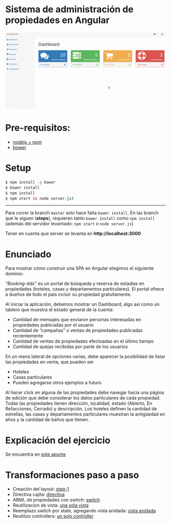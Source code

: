 # Sistema de administración de propiedades en Angular

![video](video/demo.gif)

# Pre-requisitos:
- [nodejs + npm](https://nodejs.org/en/download/)
- [bower](https://bower.io/)

# Setup

```bash
$ npm install -g bower
$ bower install
$ npm install
$ npm start (o node server.js)
```
---

Para correr la branch `master` solo hace falta `bower install`. 
En las branch que le siguen (**steps**), requieren tanto `bower install` como `npm install` (además del servidor levantado: `npm start` o `node server.js`)

Tener en cuenta que server se levanta en **http://localhost:3000**

# Enunciado
Para mostrar cómo construir una SPA en Angular elegimos el siguiente dominio:

*“Booking-dds”* es un portal de búsqueda y reserva de estadías en propiedades (hoteles, casas y departamentos particulares). El portal ofrece a dueños de todo el país incluir su propiedad gratuitamente.

Al iniciar la aplicación, debemos mostrar un Dashboard, algo así como un tablero que muestra el estado general de la cuenta:

* Cantidad de mensajes que enviaron personas interesadas en propiedades publicadas por el usuario
* Cantidad de “campañas” o ventas de propiedades publicadas recientemente
* Cantidad de ventas de propiedades efectuadas en el último tiempo
* Cantidad de quejas recibidas por parte de los usuarios

En un menú lateral de opciones varias, debe aparecer la posibilidad de listar las propiedades en venta, que pueden ser

* Hoteles
* Casas particulares
* Pueden agregarse otros ejemplos a futuro
	
Al hacer click en alguna de las propiedades debe navegar hacia una página de edición que debe considerar los datos particulares de cada propiedad. Todas las propiedades tienen dirección, localidad, estado (Abierto, En Refacciones, Cerrado) y descripción. Los hoteles definen la cantidad de estrellas, las casas y departamentos particulares muestran la antigüedad en años y la cantidad de baños que tienen.

# Explicación del ejercicio
Se encuentra en [este apunte](https://docs.google.com/document/d/178YO7zrtzO8qlI5EIoaKkixFx19ONohrTsD0EwmjOAQ/edit?usp=sharing)


# Transformaciones paso a paso
- Creación del layout: [step-1](https://github.com/uqbar-project/eg-propiedades-angular/commit/f99b8789ee5e899821aef6a0ca9b242bed762520)
- Directiva cajita: [directiva](https://github.com/uqbar-project/eg-propiedades-angular/commit/75f123a556cf1a295f370e20d9a5150225f11279)
- ABML de propiedades con switch: [switch](https://github.com/uqbar-project/eg-propiedades-angular/commit/d9131c0ad70e95d23b6866a67c7d6e03fbfb9f35)
- Reutilizacion de vista: [una sola vista](https://github.com/uqbar-project/eg-propiedades-angular/commit/a586da721039db3a4d6abf7e4c007f86bbe8fdf6)
- Reemplazo switch por state, agregando vista anidada: [vista anidada](https://github.com/uqbar-project/eg-propiedades-angular/commit/48eb0df000066cfa82d83fb9e84021198e27d4f6)
- Reutilizo controllers: [un solo controller](https://github.com/uqbar-project/eg-propiedades-angular/commit/7ea972899e124d12dd9d609110934210136205d4)
